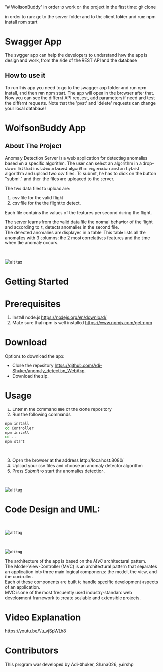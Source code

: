 "# WolfsonBuddy" 
 in order to work on the project in the first time:
 git clone
 
 in order to run:
 go to the server folder and to the client folder and run:
 npm install
 npm start
 
 # Swagger App

The swgger app can help the developers to understand how the app is design and work, from the side of the REST API and the database

## How to use it
To run this app you need to go to the swagger app folder and run npm install, and then run npm start.
The app will open in the browser after that.
Now you can see the differnt API request, add parameters if need and test the differnt requests. Note that the 'post' and 'delete' requests can change your local database!
 
 
# WolfsonBuddy App

## About The Project

Anomaly Detection Server is a web application for detecting anomalies based on a specific algorithm. The user can select an algorithm in a drop-down list
that includes a based algorithm regression and an hybrid algorithm and upload two csv files. To submit, he has to click on the button "submit" and then the files are uploaded to the server.<br>

The two data files to upload are:  <br>
1) csv file for the valid flight  <br>
2) csv file for the the flight to detect. <br>

Each file contains the values of the features per second during the flight. <br>

The server learns from the valid data file the normal behavior of the flight and according to it, detects anomalies in the second file. <br>
The detected anomalies are displayed in a table. This table lists all the anomalies with 3 columns: the 2 most correlatives features and the time when the anomaly occurs.

<br>


 ![alt tag](https://user-images.githubusercontent.com/81378726/119662574-35819f00-be3a-11eb-8b7c-0600d24e81c4.PNG)
<br>


# Getting Started

# Prerequisites

1) Install node.js   https://nodejs.org/en/download/  <br>
2) Make sure that npm is well installed   https://www.npmjs.com/get-npm  <br>


# Download

Options to download the app: <br>

- Clone the repository https://github.com/Adi-Shuker/anomaly_detection_WebApp.
- Download the zip.

# Usage

1) Enter in the command line of the clone repository <br>
2) Run the following commands <br>

```bash
npm install
cd Controller
npm install
cd ..
npm start
```
<br>


3) Open the browser at the address http://localhost:8080/
4) Upload your csv files and choose an anomaly detector algorithm. <br>
5) Press *Submit* to start the anomalies detection. <br>

<br>


 ![alt tag](https://user-images.githubusercontent.com/81378726/120083029-bf499a80-c0ce-11eb-99e0-47e040bda3c4.PNG)
<br>

# Code Design and UML:

<br>


 ![alt tag](https://user-images.githubusercontent.com/81378726/119666759-52b86c80-be3e-11eb-9051-38f140096914.PNG)
<br>
   
<br>


 ![alt tag](https://user-images.githubusercontent.com/81378726/119666808-5f3cc500-be3e-11eb-968b-58a13a7996af.PNG)
<br>

The architecture of the app is based on the *MVC* architectural pattern. <br>
The Model-View-Controller (MVC) is an architectural pattern that separates an application into three main logical components: the model, the view, and the controller.<br>
Each of these components are built to handle specific development aspects of an application.<br>
MVC is one of the most frequently used industry-standard web development framework to create scalable and extensible projects.




# Video Explanation 

https://youtu.be/Vu_vjSpWLh8

# Contributors
This program was developed by Adi-Shuker, Shana026, yairshp
